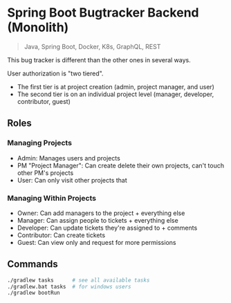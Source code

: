 # Spring Boot Bugtracker Backend (Monolith)

> Java, Spring Boot, Docker, K8s, GraphQL, REST

This bug tracker is different than the other ones in several ways.

User authorization is "two tiered". 

- The first tier is at project creation (admin, project manager, and user) 
- The second tier is on an individual project level (manager, developer, contributor, guest)

## Roles

### Managing Projects

- Admin: Manages users and projects
- PM "Project Manager": Can create delete their own projects, can't touch other PM's projects
- User: Can only visit other projects that

### Managing Within Projects

- Owner: Can add managers to the project + everything else
- Manager: Can assign people to tickets + everything else
- Developer: Can update tickets they're assigned to + comments
- Contributor: Can create tickets
- Guest: Can view only and request for more permissions

## Commands

```sh
./gradlew tasks      # see all available tasks
./gradlew.bat tasks  # for windows users
./gradlew bootRun
```
